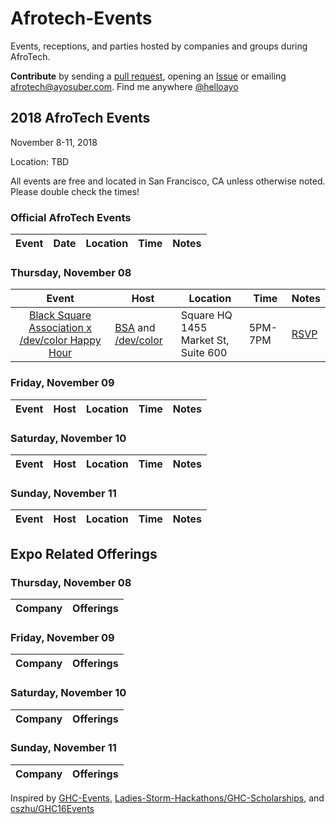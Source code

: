 # Afrotech-Events
Events, receptions, and parties hosted by companies and groups during AfroTech.

**Contribute** by sending a [pull request](https://github.com/helloayo/Afrotech-Events/pulls), opening an [Issue](https://github.com/helloayo/Afrotech-Events/issues) or emailing [afrotech@ayosuber.com](mailto:afrotech@ayosuber.com). Find me anywhere [@helloayo](https://twitter.com/@helloayo)

## 2018 AfroTech Events

November 8-11, 2018

Location: TBD

All events are free and located in San Francisco, CA unless otherwise noted. Please double check the times!

### Official AfroTech Events
Event	                 | Date      | Location     | Time	   | Notes        
:---------------------:| ------------- | ------------ | -------- | ------------

### Thursday, November 08
Event	                 | Host      | Location     | Time	   | Notes        
:---------------------:| ------------- | ------------ | -------- | ------------
[Black Square Association x /dev/color Happy Hour](https://squareafrotech.splashthat.com/) | [BSA](https://squareup.com/careers) and [/dev/color](https://www.devcolor.org/)| Square HQ <br> 1455 Market St, Suite 600 | 5PM-7PM |  [RSVP](https://squareafrotech.splashthat.com/)

### Friday, November 09
Event	                 | Host       | Location     | Time	   | Notes        
:---------------------:| ------------- | ------------ | -------- | ------------

### Saturday, November 10
Event	                 | Host       | Location     | Time	   | Notes        
:---------------------:| ------------- | ------------ | -------- | ------------

### Sunday, November 11
Event	                 | Host      | Location     | Time	   | Notes        
:---------------------:| ------------- | ------------ | -------- | ------------


## Expo Related Offerings

### Thursday, November 08
Company	                 | Offerings         
:---------------------:| ------------- 

### Friday, November 09
Company	                 | Offerings         
:---------------------:| ------------- 

### Saturday, November 10
Company	                 | Offerings         
:---------------------:| ------------- 

### Sunday, November 11
Company	                 | Offerings         
:---------------------:| ------------- 


Inspired by [GHC-Events](https://github.com/missCarrieMah/GHC-Events/), [Ladies-Storm-Hackathons/GHC-Scholarships](https://github.com/Ladies-Storm-Hackathons/GHC-Scholarships), and [cszhu/GHC16Events](https://github.com/cszhu/GHC16Events)
